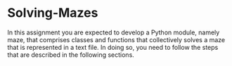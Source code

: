 # Solving-Mazes
In this assignment you are expected to develop a Python module, namely maze, that comprises classes and functions that collectively solves a maze that is represented in a text file. In doing so, you need to follow the steps that are described in the following sections.
